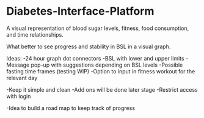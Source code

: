 # Diabetes-Interface-Platform
A visual representation of blood sugar levels, fitness, food consumption, and time relationships.

What better to see progress and stability in BSL in a visual graph.


Ideas:
-24 hour graph dot connectors
-BSL with lower and upper limits
-Message pop-up with suggestions depending on BSL levels
-Possible fasting time frames (testing WIP)
-Option to input in fitness workout for the relevant day


-Keep it simple and clean
-Add ons will be done later stage
-Restrict access with login

-Idea to build a road map to keep track of progress
